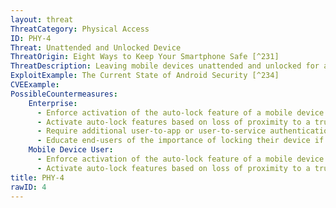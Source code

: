 ```yaml
---
layout: threat
ThreatCategory: Physical Access
ID: PHY-4
Threat: Unattended and Unlocked Device
ThreatOrigin: Eight Ways to Keep Your Smartphone Safe [^231]
ThreatDescription: Leaving mobile devices unattended and unlocked for any period of time prevents a serious security and privacy risk. Any individual near the device subsequently has unhindered access, and can perform any malicious act, such as installing backdoors, pairing malicious devices, or gathering data.
ExploitExample: The Current State of Android Security [^234]
CVEExample:
PossibleCountermeasures:
    Enterprise:
      - Enforce activation of the auto-lock feature of a mobile device with a maximum idle time that reduces the likelihood an attacker will gain physical access to the device in an unlocked state
      - Activate auto-lock features based on loss of proximity to a trusted, paired device attended by the mobile device user, such as a smart watch
      - Require additional user-to-app or user-to-service authentication for apps that provide access to sensitive data
      - Educate end-users of the importance of locking their device if they are leaving it unattended in an area lacking strong physical security controls.
    Mobile Device User:
      - Enforce activation of the auto-lock feature of a mobile device with a maximum idle time that reduces the likelihood an attacker will gain physical access to the device in an unlocked state
      - Activate auto-lock features based on loss of proximity to a trusted, paired device attended by the mobile device user, such as a smart watch
title: PHY-4
rawID: 4
---
```

